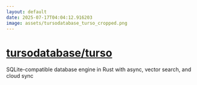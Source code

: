 ```yaml
---
layout: default
date: 2025-07-17T04:04:12.916203
image: assets/tursodatabase_turso_cropped.png
---
```


# [tursodatabase/turso](https://github.com/tursodatabase/turso)

SQLite-compatible database engine in Rust with async, vector search, and cloud sync
